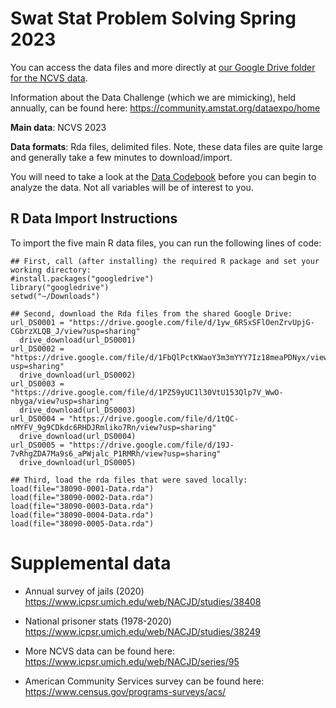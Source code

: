 # Swat Stat Problem Solving Spring 2023 

You can access the data files and more directly at [our Google Drive folder for the NCVS data](https://drive.google.com/drive/folders/1hL8XfpIt_oljvmOv_ygJoFSsJeQwLg-3?usp=sharing).

Information about the Data Challenge (which we are mimicking), held annually, can be found here: https://community.amstat.org/dataexpo/home 

**Main data**: NCVS 2023 

**Data formats**: Rda files, delimited files. Note, these data files are quite large and generally take a few minutes to download/import.


You will need to take a look at the [Data Codebook](https://drive.google.com/file/d/1_yaUgFcfNQYNU6M1pf6QEyNLe-BrSYEx/view?usp=sharing) before you can begin to analyze the data. Not all variables will be of interest to you. 


## R Data Import Instructions 

To import the five main R data files, you can run the following lines of code: 

``` 
## First, call (after installing) the required R package and set your working directory:
#install.packages("googledrive")
library("googledrive")
setwd("~/Downloads")

## Second, download the Rda files from the shared Google Drive:
url_DS0001 = "https://drive.google.com/file/d/1yw_6RSxSFlOenZrvUpjG-CGbrzXLQB_J/view?usp=sharing" 
  drive_download(url_DS0001)
url_DS0002 = "https://drive.google.com/file/d/1FbQlPctKWaoY3m3mYYY7Iz18meaPDNyx/view?usp=sharing" 
  drive_download(url_DS0002)
url_DS0003 = "https://drive.google.com/file/d/1PZ59yUC1l30VtU153Qlp7V_WwO-nbyga/view?usp=sharing" 
  drive_download(url_DS0003)
url_DS0004 = "https://drive.google.com/file/d/1tQC-nMYFV_9g9CDkdc6RHDJRmliko7Rn/view?usp=sharing" 
  drive_download(url_DS0004)
url_DS0005 = "https://drive.google.com/file/d/19J-7vRhgZDA7Ma9s6_aPWjalc_P1RMRh/view?usp=sharing" 
  drive_download(url_DS0005)

## Third, load the rda files that were saved locally: 
load(file="38090-0001-Data.rda")
load(file="38090-0002-Data.rda")
load(file="38090-0003-Data.rda")
load(file="38090-0004-Data.rda")
load(file="38090-0005-Data.rda")
```


# Supplemental data 

* Annual survey of jails (2020) https://www.icpsr.umich.edu/web/NACJD/studies/38408 

* National prisoner stats (1978-2020) https://www.icpsr.umich.edu/web/NACJD/studies/38249 

* More NCVS data can be found here: https://www.icpsr.umich.edu/web/NACJD/series/95

* American Community Services survey can be found here: https://www.census.gov/programs-surveys/acs/ 



